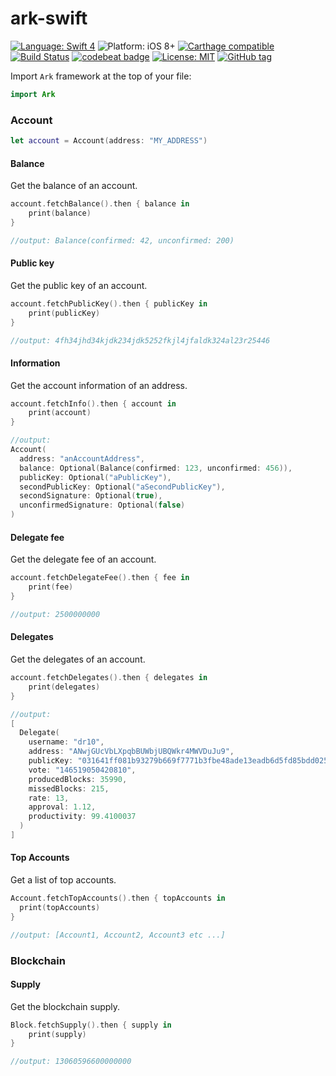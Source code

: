 # ark-swift

[![Language: Swift 4](https://img.shields.io/badge/language-swift%204-f48041.svg?style=flat)](https://developer.apple.com/swift)
![Platform: iOS 8+](https://img.shields.io/badge/platform-iOS-blue.svg?style=flat)
[![Carthage compatible](https://img.shields.io/badge/Carthage-compatible-4BC51D.svg?style=flat)](https://github.com/Carthage/Carthage)
[![Build Status](https://www.bitrise.io/app/9c254d1192dee0b6/status.svg?token=LJCBSpGJX4fHNdB4q1NTrQ)](https://www.bitrise.io/app/9c254d1192dee0b6)
[![codebeat badge](https://codebeat.co/badges/113d12a8-9bd1-434f-a4a1-5c88e3a4001a)](https://codebeat.co/projects/github-com-s4cha-ark-swift-master)
[![License: MIT](http://img.shields.io/badge/license-MIT-lightgrey.svg?style=flat)](https://github.com/s4cha/ark-swift/blob/master/LICENSE)
[![GitHub tag](https://img.shields.io/github/release/s4cha/ark-swift.svg)]()
<!-- [![CocoaPods compatible](https://img.shields.io/badge/Cocoapods-compatible-4BC51D.svg?style=flat)](https://cocoapods.org/pods/PUT_NAME_HERE) -->


Import `Ark` framework at the top of your file:
```swift
import Ark
```

### Account

```swift
let account = Account(address: "MY_ADDRESS")
```

#### Balance

Get the balance of an account.
```swift
account.fetchBalance().then { balance in
    print(balance)
}

//output: Balance(confirmed: 42, unconfirmed: 200)
```

#### Public key
Get the public key of an account.

```swift
account.fetchPublicKey().then { publicKey in
    print(publicKey)
}

//output: 4fh34jhd34kjdk234jdk5252fkjl4jfaldk324al23r25446
```

#### Information
Get the account information of an address.

```swift
account.fetchInfo().then { account in
    print(account)
}

//output:
Account(
  address: "anAccountAddress",
  balance: Optional(Balance(confirmed: 123, unconfirmed: 456)),
  publicKey: Optional("aPublicKey"),
  secondPublicKey: Optional("aSecondPublicKey"),
  secondSignature: Optional(true),
  unconfirmedSignature: Optional(false)
)
```

#### Delegate fee
Get the delegate fee of an account.

```swift
account.fetchDelegateFee().then { fee in
    print(fee)
}

//output: 2500000000
```

#### Delegates
Get the delegates of an account.

```swift
account.fetchDelegates().then { delegates in
    print(delegates)
}

//output:
[
  Delegate(
    username: "dr10",
    address: "ANwjGUcVbLXpqbBUWbjUBQWkr4MWVDuJu9",
    publicKey: "031641ff081b93279b669f7771b3fbe48ade13eadb6d5fd85bdd025655e349f008",
    vote: "146519050420810",
    producedBlocks: 35990,
    missedBlocks: 215,
    rate: 13,
    approval: 1.12,
    productivity: 99.4100037
  )
]
```

#### Top Accounts
Get a list of top accounts.
```swift
Account.fetchTopAccounts().then { topAccounts in
  print(topAccounts)
}

//output: [Account1, Account2, Account3 etc ...]
```

### Blockchain

#### Supply
Get the blockchain supply.

```swift
Block.fetchSupply().then { supply in
    print(supply)
}

//output: 13060596600000000
```
